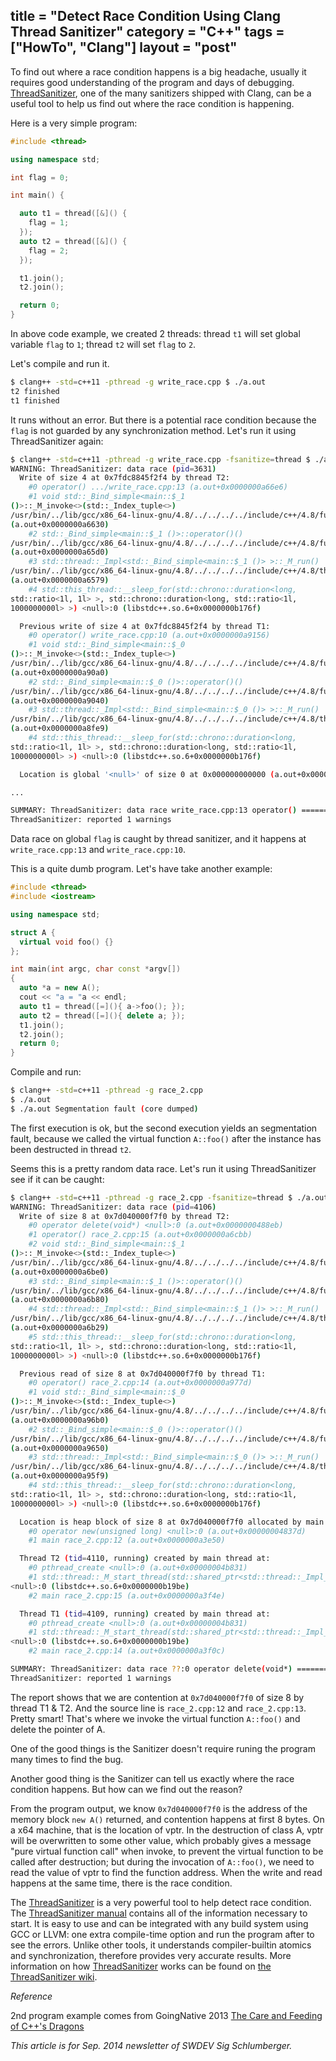 title = "Detect Race Condition Using Clang Thread Sanitizer"
category = "C++"
tags = ["HowTo", "Clang"]
layout = "post"
---

To find out where a race condition happens is a big headache, usually it requires good understanding of the program and days of debugging.
[ThreadSanitizer], one of the many sanitizers shipped with Clang, can be a useful tool to help us find out where the race condition is happening.

Here is a very simple program:

```C++
#include <thread>

using namespace std;

int flag = 0;

int main() {

  auto t1 = thread([&]() {
    flag = 1;
  });
  auto t2 = thread([&]() {
    flag = 2;
  });

  t1.join();
  t2.join();

  return 0;
}

```

In above code example, we created 2 threads: thread `t1` will set global variable `flag` to `1`; thread `t2` will set `flag` to `2`.

Let's compile and run it.

```bash
$ clang++ -std=c++11 -pthread -g write_race.cpp $ ./a.out
t2 finished
t1 finished
```

It runs without an error. But there is a potential race condition because the `flag` is not guarded by any synchronization method. Let's run it using ThreadSanitizer again:

```bash
$ clang++ -std=c++11 -pthread -g write_race.cpp -fsanitize=thread $ ./a.out ==================
WARNING: ThreadSanitizer: data race (pid=3631)
  Write of size 4 at 0x7fdc8845f2f4 by thread T2:
    #0 operator() .../write_race.cpp:13 (a.out+0x0000000a66e6)
    #1 void std::_Bind_simple<main::$_1
()>::_M_invoke<>(std::_Index_tuple<>)
/usr/bin/../lib/gcc/x86_64-linux-gnu/4.8/../../../../include/c++/4.8/functional:1731
(a.out+0x0000000a6630)
    #2 std::_Bind_simple<main::$_1 ()>::operator()()
/usr/bin/../lib/gcc/x86_64-linux-gnu/4.8/../../../../include/c++/4.8/functional:1720
(a.out+0x0000000a65d0)
    #3 std::thread::_Impl<std::_Bind_simple<main::$_1 ()> >::_M_run()
/usr/bin/../lib/gcc/x86_64-linux-gnu/4.8/../../../../include/c++/4.8/thread:115
(a.out+0x0000000a6579)
    #4 std::this_thread::__sleep_for(std::chrono::duration<long,
std::ratio<1l, 1l> >, std::chrono::duration<long, std::ratio<1l,
1000000000l> >) <null>:0 (libstdc++.so.6+0x0000000b176f)

  Previous write of size 4 at 0x7fdc8845f2f4 by thread T1:
    #0 operator() write_race.cpp:10 (a.out+0x0000000a9156)
    #1 void std::_Bind_simple<main::$_0
()>::_M_invoke<>(std::_Index_tuple<>)
/usr/bin/../lib/gcc/x86_64-linux-gnu/4.8/../../../../include/c++/4.8/functional:1731
(a.out+0x0000000a90a0)
    #2 std::_Bind_simple<main::$_0 ()>::operator()()
/usr/bin/../lib/gcc/x86_64-linux-gnu/4.8/../../../../include/c++/4.8/functional:1720
(a.out+0x0000000a9040)
    #3 std::thread::_Impl<std::_Bind_simple<main::$_0 ()> >::_M_run()
/usr/bin/../lib/gcc/x86_64-linux-gnu/4.8/../../../../include/c++/4.8/thread:115
(a.out+0x0000000a8fe9)
    #4 std::this_thread::__sleep_for(std::chrono::duration<long,
std::ratio<1l, 1l> >, std::chrono::duration<long, std::ratio<1l,
1000000000l> >) <null>:0 (libstdc++.so.6+0x0000000b176f)

  Location is global '<null>' of size 0 at 0x000000000000 (a.out+0x0000011092f4)

...

SUMMARY: ThreadSanitizer: data race write_race.cpp:13 operator() ==================
ThreadSanitizer: reported 1 warnings

```

Data race on global `flag` is caught by thread sanitizer, and it happens at `write_race.cpp:13` and `write_race.cpp:10`.

This is a quite dumb program. Let's have take another example:

```C++
#include <thread>
#include <iostream>

using namespace std;

struct A {
  virtual void foo() {}
};

int main(int argc, char const *argv[])
{
  auto *a = new A();
  cout << "a = "a << endl;
  auto t1 = thread([=](){ a->foo(); });
  auto t2 = thread([=](){ delete a; });
  t1.join();
  t2.join();
  return 0;
}
```

Compile and run:

```bash
$ clang++ -std=c++11 -pthread -g race_2.cpp
$ ./a.out
$ ./a.out Segmentation fault (core dumped)
```

The first execution is ok, but the second execution yields an segmentation fault, because we called the virtual function `A::foo()` after the instance has been destructed in thread `t2`.

Seems this is a pretty random data race. Let's run it using ThreadSanitizer see if it can be caught:

```bash
$ clang++ -std=c++11 -pthread -g race_2.cpp -fsanitize=thread $ ./a.out a = 0x7d040000f7f0 ==================
WARNING: ThreadSanitizer: data race (pid=4106)
  Write of size 8 at 0x7d040000f7f0 by thread T2:
    #0 operator delete(void*) <null>:0 (a.out+0x0000000488eb)
    #1 operator() race_2.cpp:15 (a.out+0x0000000a6cbb)
    #2 void std::_Bind_simple<main::$_1
()>::_M_invoke<>(std::_Index_tuple<>)
/usr/bin/../lib/gcc/x86_64-linux-gnu/4.8/../../../../include/c++/4.8/functional:1731
(a.out+0x0000000a6be0)
    #3 std::_Bind_simple<main::$_1 ()>::operator()()
/usr/bin/../lib/gcc/x86_64-linux-gnu/4.8/../../../../include/c++/4.8/functional:1720
(a.out+0x0000000a6b80)
    #4 std::thread::_Impl<std::_Bind_simple<main::$_1 ()> >::_M_run()
/usr/bin/../lib/gcc/x86_64-linux-gnu/4.8/../../../../include/c++/4.8/thread:115
(a.out+0x0000000a6b29)
    #5 std::this_thread::__sleep_for(std::chrono::duration<long,
std::ratio<1l, 1l> >, std::chrono::duration<long, std::ratio<1l,
1000000000l> >) <null>:0 (libstdc++.so.6+0x0000000b176f)

  Previous read of size 8 at 0x7d040000f7f0 by thread T1:
    #0 operator() race_2.cpp:14 (a.out+0x0000000a977d)
    #1 void std::_Bind_simple<main::$_0
()>::_M_invoke<>(std::_Index_tuple<>)
/usr/bin/../lib/gcc/x86_64-linux-gnu/4.8/../../../../include/c++/4.8/functional:1731
(a.out+0x0000000a96b0)
    #2 std::_Bind_simple<main::$_0 ()>::operator()()
/usr/bin/../lib/gcc/x86_64-linux-gnu/4.8/../../../../include/c++/4.8/functional:1720
(a.out+0x0000000a9650)
    #3 std::thread::_Impl<std::_Bind_simple<main::$_0 ()> >::_M_run()
/usr/bin/../lib/gcc/x86_64-linux-gnu/4.8/../../../../include/c++/4.8/thread:115
(a.out+0x0000000a95f9)
    #4 std::this_thread::__sleep_for(std::chrono::duration<long,
std::ratio<1l, 1l> >, std::chrono::duration<long, std::ratio<1l,
1000000000l> >) <null>:0 (libstdc++.so.6+0x0000000b176f)

  Location is heap block of size 8 at 0x7d040000f7f0 allocated by main thread:
    #0 operator new(unsigned long) <null>:0 (a.out+0x00000004837d)
    #1 main race_2.cpp:12 (a.out+0x0000000a3e50)

  Thread T2 (tid=4110, running) created by main thread at:
    #0 pthread_create <null>:0 (a.out+0x00000004b831)
    #1 std::thread::_M_start_thread(std::shared_ptr<std::thread::_Impl_base>)
<null>:0 (libstdc++.so.6+0x0000000b19be)
    #2 main race_2.cpp:15 (a.out+0x0000000a3f4e)

  Thread T1 (tid=4109, running) created by main thread at:
    #0 pthread_create <null>:0 (a.out+0x00000004b831)
    #1 std::thread::_M_start_thread(std::shared_ptr<std::thread::_Impl_base>)
<null>:0 (libstdc++.so.6+0x0000000b19be)
    #2 main race_2.cpp:14 (a.out+0x0000000a3f0c)

SUMMARY: ThreadSanitizer: data race ??:0 operator delete(void*) ==================
ThreadSanitizer: reported 1 warnings
```

The report shows that we are contention at `0x7d040000f7f0` of size 8 by thread T1 & T2. And the source line is `race_2.cpp:12` and `race_2.cpp:13`. Pretty smart! That's where we invoke the virtual function `A::foo()` and delete the pointer of A.

One of the good things is the Sanitizer doesn't require runing the program many times to find the bug.

Another good thing is the Sanitizer can tell us exactly where the race condition happens. But how can we find out the reason?

From the program output, we know `0x7d040000f7f0` is the address of the memory block `new A()` returned, and contention happens at first 8 bytes. On a x64 machine, that is the location of vptr. In the destruction of class A, vptr will be overwritten to some other value, which probably gives a message "pure virtual function call" when invoke, to prevent the virtual function to be called after destruction; but during the invocation of `A::foo()`, we need to read the value of vptr to find the function address. When the write and read happens at the same time, there is the race condition.

The [ThreadSanitizer] is a very powerful tool to help detect race condition. The [ThreadSanitizer manual] contains all of the information necessary to start. It is easy to use and can be integrated with any build system using GCC or LLVM: one extra compile-time option and run the program after to see the errors. Unlike other tools, it understands compiler-builtin atomics and synchronization, therefore provides very accurate results. More information on how [ThreadSanitizer] works can be found on [the ThreadSanitizer wiki].

*Reference*

2nd program example comes from GoingNative 2013 [The Care and Feeding of C++'s Dragons](https://urldefense.proofpoint.com/v1/url?u=http://channel9.msdn.com/Events/GoingNative/2013/The-Care-and-Feeding-of-C-s-Dragons&k=Bmn%2BpBF6%2FxX%2F6xeXViRpFg%3D%3D%0A&r=XKHKqvEQZPfF56uL%2BOZCgw%3D%3D%0A&m=3U5%2BNCJxni%2FCWwoCYzx0v5Pk0RDV8dSjM7rlg2QbtHg%3D%0A&s=ff921eae48afb6b89d67803853eb508c06e9726ab41c5c8c8d4cbaf731429a6e)

_This article is for Sep. 2014 newsletter of SWDEV Sig Schlumberger._

[ThreadSanitizer]: https://urldefense.proofpoint.com/v1/url?u=https://code.google.com/p/thread-sanitizer/&k=Bmn%2BpBF6%2FxX%2F6xeXViRpFg%3D%3D%0A&r=XKHKqvEQZPfF56uL%2BOZCgw%3D%3D%0A&m=3U5%2BNCJxni%2FCWwoCYzx0v5Pk0RDV8dSjM7rlg2QbtHg%3D%0A&s=0dc51daf68f724ca5ebe3a77b42dcce4bcb1742018cf258627b113c92d3aa113

[ThreadSanitizer manual]: https://code.google.com/p/thread-sanitizer/wiki/CppManual

[the ThreadSanitizer wiki]: https://code.google.com/p/thread-sanitizer/wiki/Algorithm
